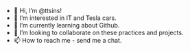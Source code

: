 - 👋 Hi, I’m @ttsins!
- 👀 I’m interested in IT and Tesla cars.
- 🌱 I’m currently learning about Github.
- 💞️ I’m looking to collaborate on these practices and projects.
- 📫 How to reach me - send me a chat.

<!---
ttsins/ttsins is a ✨ special ✨ repository because its `README.md` (this file) appears on your GitHub profile.
You can click the Preview link to take a look at your changes.
--->

